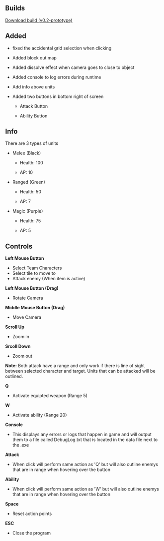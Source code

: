 <h2>Builds</h2>

[Download build (v0.2-prototype)](https://github.com/Mimy09/HuntsMan/releases/tag/v0.2-prototype "HuntsMan")

<h2>Added</h2>

- fixed the accidental grid selection when clicking

- Added block out map

- Added dissolve effect when camera goes to close to object

- Added console to log errors during runtime

- Add info above units

- Added two buttons in bottom right of screen

  - Attack Button
  
  - Ability Button


<h2>Info</h2>
There are 3 types of units

- Melee (Black)

  - Health: 100
  
  - AP: 10
  
- Ranged (Green)

  - Health: 50
  
  - AP: 7
  
- Magic (Purple)

  - Health: 75
  
  - AP: 5

<h2>Controls</h2>

<b>Left Mouse Button</b>
- Select Team Characters
- Select tile to move to
- Attack enemy (When item is active)

<b>Left Mouse Button (Drag)</b>
- Rotate Camera

<b>Middle Mouse Button (Drag)</b>
- Move Camera

<b>Scroll Up</b>
- Zoom in

<b>Srcoll Down</b>
- Zoom out

<b>Note:</b> Both attack have a range and only work if there is line of
sight between selected character and target. Units that can be attacked
will be outlined.

<b>Q</b>
- Activate equipted weapon (Range 5)

<b>W</b>
- Activate ability (Range 20)

<b>Console</b>
- This displays any errors or logs that happen in game and will output them to a file called DebugLog.txt that is located in the data file next to the .exe

<b>Attack</b>
- When click will perform same action as 'Q' but will also outline enemys that are in range when hovering over the button

<b>Ability</b>
- When click will perform same action as 'W' but will also outline enemys that are in range when hovering over the button


<b>Space</b>
- Reset action points

<b>ESC</b>
- Close the program





